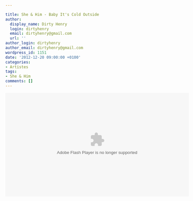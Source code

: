 ```yaml
---

title: She & Him - Baby It's Cold Outside
author:
  display_name: Dirty Henry
  login: dirtyhenry
  email: dirtyhenry@gmail.com
  url: ''
author_login: dirtyhenry
author_email: dirtyhenry@gmail.com
wordpress_id: 1151
date: '2012-12-20 09:00:00 +0100'
categories:
- Artistes
tags:
- She & Him
comments: []
---
```

<object width="575" height="324"><param name="movie" value="https://svideoplayer.vevo.com/embed/Embedded?videoId=USMRG1342498&playlist=false&autoplay=0&playerId=62FF0A5C-0D9E-4AC1-AF04-1D9E97EE3961&playerType=embedded&env=0&cultureName=en-US&cultureIsRTL=false"></param><param name="wmode" value="transparent"></param><param name="bgcolor" value="#000000"></param><param name="allowFullScreen" value="true"></param><param name="allowScriptAccess" value="always"></param><embed src="https://svideoplayer.vevo.com/embed/Embedded?videoId=USMRG1342498&playlist=false&autoplay=0&playerId=62FF0A5C-0D9E-4AC1-AF04-1D9E97EE3961&playerType=embedded&env=0&cultureName=en-US&cultureIsRTL=false" type="application/x-shockwave-flash" allowfullscreen="true" allowscriptaccess="always" width="575" height="324" bgcolor="#000000" wmode="transparent"></embed></object>
